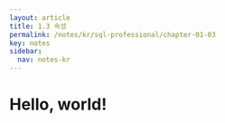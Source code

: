 ```yaml
---
layout: article
title: 1.3 속성
permalink: /notes/kr/sql-professional/chapter-01-03
key: notes
sidebar:
  nav: notes-kr
---
```


# Hello, world!